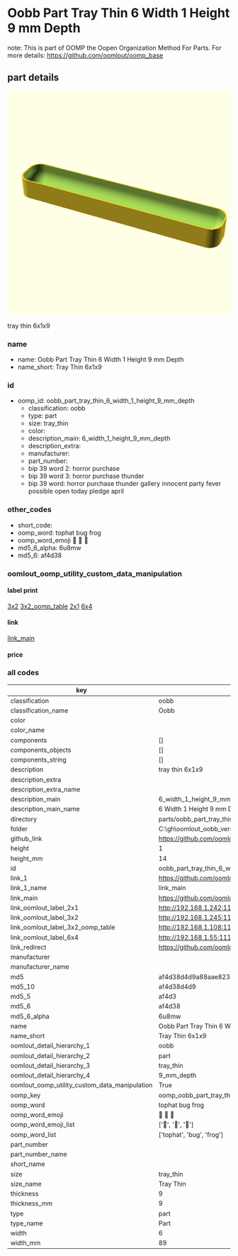 # Oobb Part Tray Thin 6 Width 1 Height 9 mm Depth  

note: This is part of OOMP the Oopen Organization Method For Parts. For more details: https://github.com/oomlout/oomp_base

##  part details
  

[![](3dpr.png)](3dpr.png)

tray thin 6x1x9



### name
* name: Oobb Part Tray Thin 6 Width 1 Height 9 mm Depth
* name_short: Tray Thin 6x1x9 
### id
* oomp_id: oobb_part_tray_thin_6_width_1_height_9_mm_depth
  * classification: oobb
  * type: part
  * size: tray_thin
  * color: 
  * description_main: 6_width_1_height_9_mm_depth
  * description_extra: 
  * manufacturer: 
  * part_number: 
  * bip 39 word 2: horror purchase
  * bip 39 word 3: horror purchase thunder
  * bip 39 word: horror purchase thunder gallery innocent party fever possible open today pledge april

### other_codes
* short_code: 
* oomp_word: tophat bug frog
* oomp_word_emoji :tophat: :bug: :frog:
* md5_6_alpha: 6u8mw
* md5_6: af4d38






### oomlout_oomp_utility_custom_data_manipulation
#### label print
[3x2](http://192.168.1.245:1112/?label=oomp%206u8mw)
[3x2_oomp_table](http://192.168.1.108:1112/?label=oomp%206u8mw)
[2x1](http://192.168.1.242:1112/?label=oomp%206u8mw)
[6x4](http://192.168.1.55:1112/?label=oomp%206u8mw)    

#### link

[link_main](https://github.com/oomlout/oomlout_oobb_version_4_generated_parts/tree/main/navigation_oomp/oobb/part/tray_thin/6_width_1_height_9_mm_depth/part)                              

#### price







### all codes 
| key | value |  
| --- | --- |  
| classification | oobb |  
| classification_name | Oobb |  
| color |  |  
| color_name |  |  
| components | [] |  
| components_objects | [] |  
| components_string | [] |  
| description | tray thin 6x1x9 |  
| description_extra |  |  
| description_extra_name |  |  
| description_main | 6_width_1_height_9_mm_depth |  
| description_main_name | 6 Width 1 Height 9 mm Depth |  
| directory | parts/oobb_part_tray_thin_6_width_1_height_9_mm_depth |  
| folder | C:\gh\oomlout_oobb_version_4_generated_parts\parts\oobb_part_tray_thin_6_width_1_height_9_mm_depth |  
| github_link | https://github.com/oomlout/oomlout_oomp_part_src/tree/main/parts/oobb_part_tray_thin_6_width_1_height_9_mm_depth |  
| height | 1 |  
| height_mm | 14 |  
| id | oobb_part_tray_thin_6_width_1_height_9_mm_depth |  
| link_1 | https://github.com/oomlout/oomlout_oobb_version_4_generated_parts/tree/main/navigation_oomp/oobb/part/tray_thin/6_width_1_height_9_mm_depth/part |  
| link_1_name | link_main |  
| link_main | https://github.com/oomlout/oomlout_oobb_version_4_generated_parts/tree/main/navigation_oomp/oobb/part/tray_thin/6_width_1_height_9_mm_depth/part |  
| link_oomlout_label_2x1 | http://192.168.1.242:1112/?label=oomp%206u8mw |  
| link_oomlout_label_3x2 | http://192.168.1.245:1112/?label=oomp%206u8mw |  
| link_oomlout_label_3x2_oomp_table | http://192.168.1.108:1112/?label=oomp%206u8mw |  
| link_oomlout_label_6x4 | http://192.168.1.55:1112/?label=oomp%206u8mw |  
| link_redirect | https://github.com/oomlout/oomlout_oobb_version_4_generated_parts/tree/main/parts/oobb_tray_thin_06_01_09 |  
| manufacturer |  |  
| manufacturer_name |  |  
| md5 | af4d38d4d9a88aae823a45f1c32b8b6d |  
| md5_10 | af4d38d4d9 |  
| md5_5 | af4d3 |  
| md5_6 | af4d38 |  
| md5_6_alpha | 6u8mw |  
| name | Oobb Part Tray Thin 6 Width 1 Height 9 mm Depth |  
| name_short | Tray Thin 6x1x9  |  
| oomlout_detail_hierarchy_1 | oobb |  
| oomlout_detail_hierarchy_2 | part |  
| oomlout_detail_hierarchy_3 | tray_thin |  
| oomlout_detail_hierarchy_4 | 9_mm_depth |  
| oomlout_oomp_utility_custom_data_manipulation | True |  
| oomp_key | oomp_oobb_part_tray_thin_6_width_1_height_9_mm_depth |  
| oomp_word | tophat bug frog |  
| oomp_word_emoji | :tophat: :bug: :frog: |  
| oomp_word_emoji_list | [':tophat:', ':bug:', ':frog:'] |  
| oomp_word_list | ['tophat', 'bug', 'frog'] |  
| part_number |  |  
| part_number_name |  |  
| short_name |  |  
| size | tray_thin |  
| size_name | Tray Thin |  
| thickness | 9 |  
| thickness_mm | 9 |  
| type | part |  
| type_name | Part |  
| width | 6 |  
| width_mm | 89 |  
